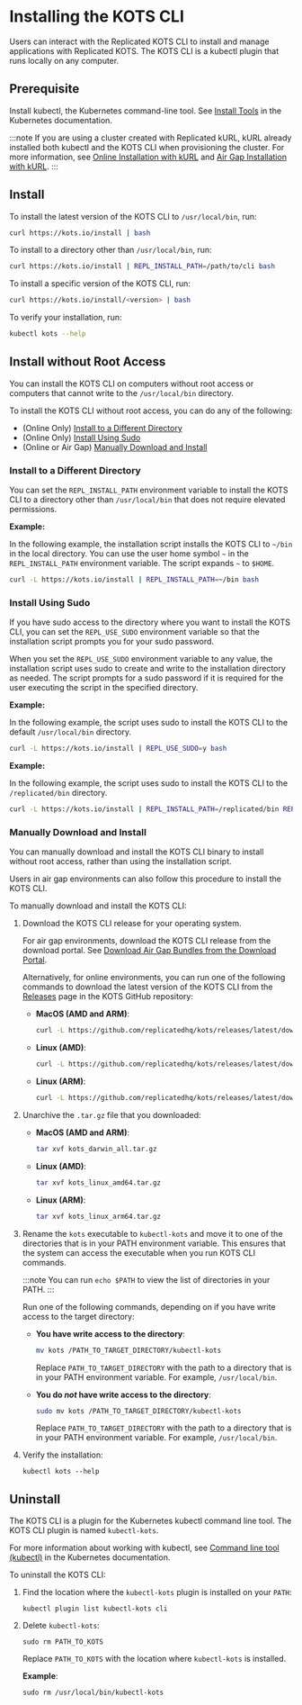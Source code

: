 # Installing the KOTS CLI

Users can interact with the Replicated KOTS CLI to install and manage applications with Replicated KOTS. The KOTS CLI is a kubectl plugin that runs locally on any computer.


## Prerequisite

Install kubectl, the Kubernetes command-line tool. See [Install Tools](https://kubernetes.io/docs/tasks/tools/) in the Kubernetes documentation.

:::note
If you are using a cluster created with Replicated kURL, kURL already installed both kubectl and the KOTS CLI when provisioning the cluster. For more information, see [Online Installation with kURL](/enterprise/installing-kurl) and [Air Gap Installation with kURL](/enterprise/installing-kurl-airgap).
:::

## Install

To install the latest version of the KOTS CLI to `/usr/local/bin`, run:

```bash
curl https://kots.io/install | bash
```

To install to a directory other than `/usr/local/bin`, run:

```bash
curl https://kots.io/install | REPL_INSTALL_PATH=/path/to/cli bash
```

To install a specific version of the KOTS CLI, run:

```bash
curl https://kots.io/install/<version> | bash
```

To verify your installation, run:

```bash
kubectl kots --help
```

## Install without Root Access

You can install the KOTS CLI on computers without root access or computers that cannot write to the `/usr/local/bin` directory.

To install the KOTS CLI without root access, you can do any of the following:

* (Online Only) [Install to a Different Directory](#install-to-a-different-directory)
* (Online Only) [Install Using Sudo](#install-using-sudo)
* (Online or Air Gap) [Manually Download and Install](#manually-download-and-install)

### Install to a Different Directory

You can set the `REPL_INSTALL_PATH` environment variable to install the KOTS CLI to a directory other than `/usr/local/bin` that does not require elevated permissions.

**Example:**

In the following example, the installation script installs the KOTS CLI to `~/bin` in the local directory. You can use the user home symbol `~` in the `REPL_INSTALL_PATH` environment variable. The script expands `~` to `$HOME`.

```bash
curl -L https://kots.io/install | REPL_INSTALL_PATH=~/bin bash
```

### Install Using Sudo

If you have sudo access to the directory where you want to install the KOTS CLI, you can set the `REPL_USE_SUDO` environment variable so that the installation script prompts you for your sudo password.

When you set the `REPL_USE_SUDO` environment variable to any value, the installation script uses sudo to create and write to the installation directory as needed. The script prompts for a sudo password if it is required for the user executing the script in the specified directory.

**Example:**

In the following example, the script uses sudo to install the KOTS CLI to the default `/usr/local/bin` directory.

```bash
curl -L https://kots.io/install | REPL_USE_SUDO=y bash
```

**Example:**

In the following example, the script uses sudo to install the KOTS CLI to the `/replicated/bin` directory.

```bash
curl -L https://kots.io/install | REPL_INSTALL_PATH=/replicated/bin REPL_USE_SUDO=y bash
```

### Manually Download and Install

You can manually download and install the KOTS CLI binary to install without root access, rather than using the installation script.

Users in air gap environments can also follow this procedure to install the KOTS CLI.

To manually download and install the KOTS CLI:

1. Download the KOTS CLI release for your operating system.

   For air gap environments, download the KOTS CLI release from the download portal. See [Download Air Gap Bundles from the Download Portal](/vendor/releases-download-airgap-bundles#download-portal).

   Alternatively, for online environments, you can run one of the following commands to download the latest version of the KOTS CLI from the [Releases](https://github.com/replicatedhq/kots/releases/latest) page in the KOTS GitHub repository:

   * **MacOS (AMD and ARM)**:

      ```bash
      curl -L https://github.com/replicatedhq/kots/releases/latest/download/kots_darwin_all.tar.gz
      ```

   * **Linux (AMD)**:

      ```bash
      curl -L https://github.com/replicatedhq/kots/releases/latest/download/kots_linux_amd64.tar.gz
      ```

   * **Linux (ARM)**:

      ```bash
      curl -L https://github.com/replicatedhq/kots/releases/latest/download/kots_linux_arm64.tar.gz
      ```

1. Unarchive the `.tar.gz` file that you downloaded:

   * **MacOS (AMD and ARM)**:

      ```bash
      tar xvf kots_darwin_all.tar.gz
      ```
   * **Linux (AMD)**:

      ```bash
      tar xvf kots_linux_amd64.tar.gz
      ```
   * **Linux (ARM)**:

      ```bash
      tar xvf kots_linux_arm64.tar.gz
      ```

1. Rename the `kots` executable to `kubectl-kots` and move it to one of the directories that is in your PATH environment variable. This ensures that the system can access the executable when you run KOTS CLI commands.

   :::note
   You can run `echo $PATH` to view the list of directories in your PATH.
   :::

   Run one of the following commands, depending on if you have write access to the target directory:

   * **You have write access to the directory**:

     ```bash
     mv kots /PATH_TO_TARGET_DIRECTORY/kubectl-kots
     ```
     Replace `PATH_TO_TARGET_DIRECTORY` with the path to a directory that is in your PATH environment variable. For example, `/usr/local/bin`.

   * **You do _not_ have write access to the directory**: 

     ```bash
     sudo mv kots /PATH_TO_TARGET_DIRECTORY/kubectl-kots
     ```
     Replace `PATH_TO_TARGET_DIRECTORY` with the path to a directory that is in your PATH environment variable. For example, `/usr/local/bin`.

1. Verify the installation:

   ```
   kubectl kots --help
   ```

## Uninstall

The KOTS CLI is a plugin for the Kubernetes kubectl command line tool. The KOTS CLI plugin is named `kubectl-kots`.

For more information about working with kubectl, see [Command line tool (kubectl)](https://kubernetes.io/docs/reference/kubectl/) in the Kubernetes documentation.

To uninstall the KOTS CLI:

1. Find the location where the `kubectl-kots` plugin is installed on your `PATH`:

   ```
   kubectl plugin list kubectl-kots cli
   ```

2. Delete `kubectl-kots`:

   ```
   sudo rm PATH_TO_KOTS
   ```
   Replace `PATH_TO_KOTS` with the location where `kubectl-kots` is installed.

   **Example**:

   ```
   sudo rm /usr/local/bin/kubectl-kots
   ```
